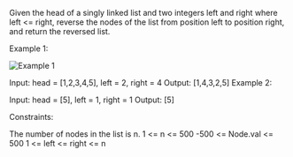 Given the head of a singly linked list and two integers left and right where left <= right, reverse the nodes of the list from position left to position right, and return the reversed list.

Example 1:


![Example 1](https://assets.leetcode.com/uploads/2021/02/19/rev2ex2.jpg)


Input: head = [1,2,3,4,5], left = 2, right = 4
Output: [1,4,3,2,5]
Example 2:

Input: head = [5], left = 1, right = 1
Output: [5]
 

Constraints:

The number of nodes in the list is n.
1 <= n <= 500
-500 <= Node.val <= 500
1 <= left <= right <= n
 
